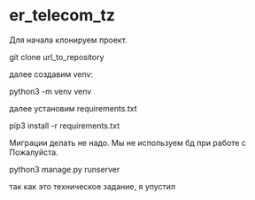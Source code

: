 # er_telecom_tz
Для начала клонируем проект.

git clone url_to_repository


далее создавим venv:


python3 -m venv venv


далее установим requirements.txt


pip3 install -r requirements.txt


Миграции делать не надо. Мы не используем бд при работе с 
Пожалуйста.


python3 manage.py runserver

так как это техническое задание, я упустил 

